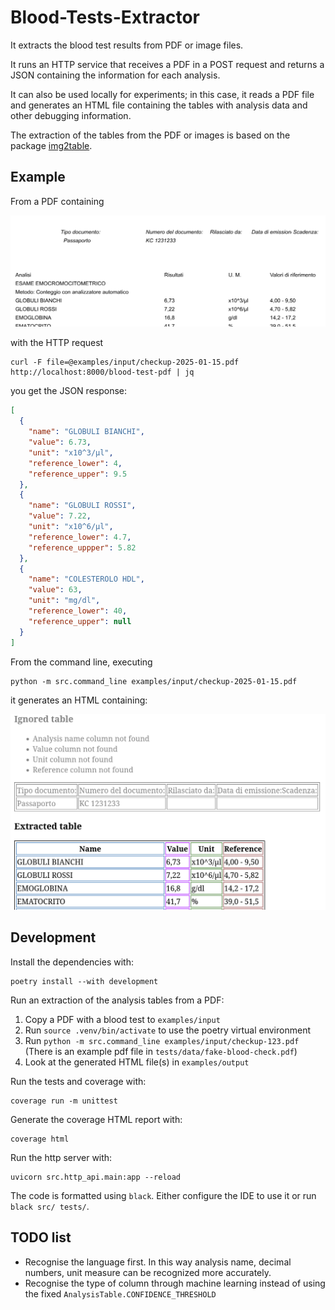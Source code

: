 # Blood-Tests-Extractor

It extracts the blood test results from PDF or image files.

It runs an HTTP service that receives a PDF in a POST request and returns a JSON containing the information
for each analysis.

It can also be used locally for experiments; in this case, it reads a PDF file and generates an HTML file
containing the tables with analysis data and other debugging information.

The extraction of the tables from the PDF or images is based on the package [img2table](https://github.com/xavctn/img2table).

## Example

From a PDF containing

<kbd> ![Section of a PDF containing a blood test result](docs/input.png) </kbd>

with the HTTP request

```shell
curl -F file=@examples/input/checkup-2025-01-15.pdf http://localhost:8000/blood-test-pdf | jq
```

you get the JSON response:

```json
[
  {
    "name": "GLOBULI BIANCHI",
    "value": 6.73,
    "unit": "x10^3/μl",
    "reference_lower": 4,
    "reference_upper": 9.5
  },
  {
    "name": "GLOBULI ROSSI",
    "value": 7.22,
    "unit": "x10^6/μl",
    "reference_lower": 4.7,
    "reference_uppper": 5.82
  },
  {
    "name": "COLESTEROLO HDL",
    "value": 63,
    "unit": "mg/dl",
    "reference_lower": 40,
    "reference_upper": null
  }
]
```

From the command line, executing
```shell
python -m src.command_line examples/input/checkup-2025-01-15.pdf
```

it generates an HTML containing:

<kbd> ![Section of the output HTML file](docs/html_output.png) </kbd>

## Development

Install the dependencies with:

```shell
poetry install --with development
```

Run an extraction of the analysis tables from a PDF:

1. Copy a PDF with a blood test to `examples/input`
2. Run `source .venv/bin/activate` to use the poetry virtual environment
3. Run `python -m src.command_line examples/input/checkup-123.pdf` (There is an example pdf file in `tests/data/fake-blood-check.pdf`)
4. Look at the generated HTML file(s) in `examples/output` 

Run the tests and coverage with:

```shell
coverage run -m unittest
```

Generate the coverage HTML report with:

```shell
coverage html
```

Run the http server with:

```shell
uvicorn src.http_api.main:app --reload
```

The code is formatted using `black`. Either configure the IDE to use it or run `black src/ tests/`. 

## TODO list
* Recognise the language first. In this way analysis name, decimal numbers, unit measure can be recognized more accurately.
* Recognise the type of column through machine learning instead of using the fixed `AnalysisTable.CONFIDENCE_THRESHOLD` 
